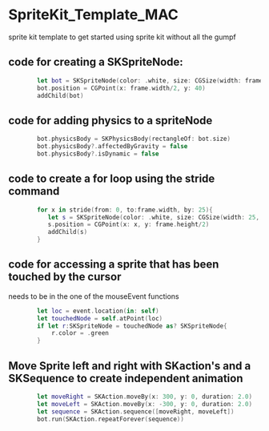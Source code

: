 # SpriteKit_Template_MAC
sprite kit template to get started using sprite kit without all the gumpf

## code for creating a SKSpriteNode:

```swift
        let bot = SKSpriteNode(color: .white, size: CGSize(width: frame.width, height: 40))
        bot.position = CGPoint(x: frame.width/2, y: 40)
        addChild(bot)
```

## code for adding physics to a spriteNode

```swift
        bot.physicsBody = SKPhysicsBody(rectangleOf: bot.size)
        bot.physicsBody?.affectedByGravity = false
        bot.physicsBody?.isDynamic = false
```
## code to create a for loop using the stride command

```swift
        for x in stride(from: 0, to:frame.width, by: 25){
           let s = SKSpriteNode(color: .white, size: CGSize(width: 25, height: 25))
           s.position = CGPoint(x: x, y: frame.height/2)
           addChild(s)
        }
```
## code for accessing a sprite that has been touched by the cursor
needs to be in the one of the mouseEvent functions

```swift
        let loc = event.location(in: self)
        let touchedNode = self.atPoint(loc)
        if let r:SKSpriteNode = touchedNode as? SKSpriteNode{
            r.color = .green
        }
```
## Move Sprite left and right with SKaction's and a SKSequence to create independent animation
```swift
        let moveRight = SKAction.moveBy(x: 300, y: 0, duration: 2.0)
        let moveLeft = SKAction.moveBy(x: -300, y: 0, duration: 2.0)
        let sequence = SKAction.sequence([moveRight, moveLeft])
        bot.run(SKAction.repeatForever(sequence))
```       
